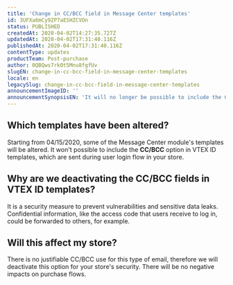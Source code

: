 ```yaml
---
title: 'Change in CC/BCC field in Message Center templates'
id: 3UFXa6mCy9ZP7aESHZCVOn
status: PUBLISHED
createdAt: 2020-04-02T14:27:35.727Z
updatedAt: 2020-04-02T17:31:40.116Z
publishedAt: 2020-04-02T17:31:40.116Z
contentType: updates
productTeam: Post-purchase
author: 0QBQws7rk0t5Mnu8fgfUv
slugEN: change-in-cc-bcc-field-in-message-center-templates
locale: en
legacySlug: change-in-cc-bcc-field-in-message-center-templates
announcementImageID: ''
announcementSynopsisEN: 'It will no longer be possible to include the CC/BCC option in the email templates that are sent in the user login flow.'
---
```


## Which templates have been altered?

Starting from 04/15/2020, some of the Message Center module's templates will be altered. It won't possible to include the **CC/BCC** option in VTEX ID templates, which are sent during user login flow in your store. 

## Why are we deactivating the CC/BCC fields in VTEX ID templates?

It is a security measure to prevent vulnerabilities and sensitive data leaks. Confidential information, like the access code that users receive to log in, could be forwarded to others, for example. 

## Will this affect my store?

There is no justifiable CC/BCC use for this type of email, therefore we will deactivate this option for your store's security. There will be no negative impacts on purchase flows.
